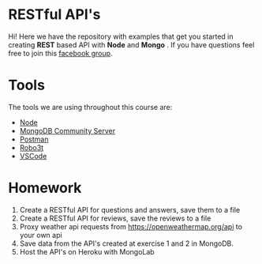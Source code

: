 # RESTful API's

Hi! Here we have the repository with examples that get you started in creating  **REST** based API with **Node** and **Mongo** .
If you have questions feel free to join this [facebook group](https://www.facebook.com/groups/modernwebdevelopment/).

# Tools

The tools we are using throughout this course are:
- [Node](https://nodejs.org/en/download/)
- [MongoDB Community Server](https://www.mongodb.com/try/download/community)
- [Postman](https://www.postman.com/downloads/)
- [Robo3t](https://robomongo.org/download)
- [VSCode](https://code.visualstudio.com/)

# Homework
1. Create a RESTful API for questions and answers, save them to a file
2. Create a RESTful API for reviews, save the reviews to a file
3. Proxy weather api requests from https://openweathermap.org/api to your own api
4. Save data from the API's created at exercise 1 and 2 in MongoDB.
5. Host the API's on Heroku with MongoLab